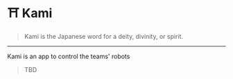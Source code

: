 # ⛩️ Kami

> Kami is the Japanese word for a deity, divinity, or spirit.

----

Kami is an app to control the teams' robots

> TBD
